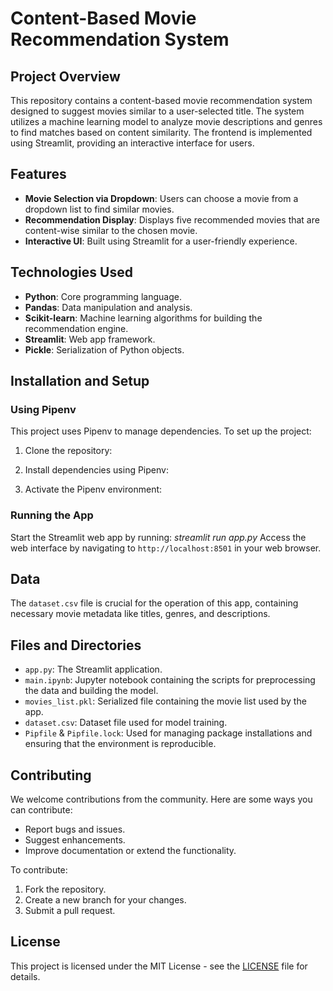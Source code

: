 # Content-Based Movie Recommendation System

## Project Overview
This repository contains a content-based movie recommendation system designed to suggest movies similar to a user-selected title. The system utilizes a machine learning model to analyze movie descriptions and genres to find matches based on content similarity. The frontend is implemented using Streamlit, providing an interactive interface for users.

## Features
- **Movie Selection via Dropdown**: Users can choose a movie from a dropdown list to find similar movies.
- **Recommendation Display**: Displays five recommended movies that are content-wise similar to the chosen movie.
- **Interactive UI**: Built using Streamlit for a user-friendly experience.

## Technologies Used
- **Python**: Core programming language.
- **Pandas**: Data manipulation and analysis.
- **Scikit-learn**: Machine learning algorithms for building the recommendation engine.
- **Streamlit**: Web app framework.
- **Pickle**: Serialization of Python objects.

## Installation and Setup

### Using Pipenv
This project uses Pipenv to manage dependencies. To set up the project:

1. Clone the repository:

2. Install dependencies using Pipenv:

3. Activate the Pipenv environment:

### Running the App
Start the Streamlit web app by running:
*streamlit run app.py*
Access the web interface by navigating to `http://localhost:8501` in your web browser.

## Data
The `dataset.csv` file is crucial for the operation of this app, containing necessary movie metadata like titles, genres, and descriptions.

## Files and Directories
- `app.py`: The Streamlit application.
- `main.ipynb`: Jupyter notebook containing the scripts for preprocessing the data and building the model.
- `movies_list.pkl`: Serialized file containing the movie list used by the app.
- `dataset.csv`: Dataset file used for model training.
- `Pipfile` & `Pipfile.lock`: Used for managing package installations and ensuring that the environment is reproducible.

## Contributing
We welcome contributions from the community. Here are some ways you can contribute:
- Report bugs and issues.
- Suggest enhancements.
- Improve documentation or extend the functionality.

To contribute:
1. Fork the repository.
2. Create a new branch for your changes.
3. Submit a pull request.

## License
This project is licensed under the MIT License - see the [LICENSE](LICENSE) file for details.
